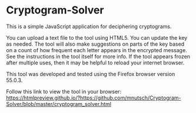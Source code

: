 # Cryptogram-Solver
This is a simple JavaScript application for deciphering cryptograms.

You can upload a text file to the tool using HTML5.
You can update the key as needed. 
The tool will also make suggestions on parts of the key based on a count of how frequent each letter appears in the encrypted message.
See the instructions in the tool itself for more info. 
If the tool appears frozen after multiple uses, then it may be helpful to reload your internet browser. 

This tool was developed and tested using the Firefox browser version 55.0.3.

Follow this link to view the tool in your browser:
https://htmlpreview.github.io/?https://github.com/mnutsch/Cryptogram-Solver/blob/master/cryptogram_solver.html
